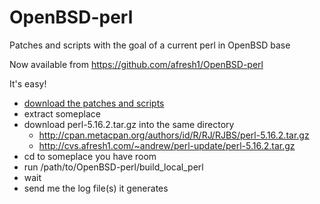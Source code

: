 OpenBSD-perl
============

Patches and scripts with the goal of a current perl in OpenBSD base

Now available from https://github.com/afresh1/OpenBSD-perl

It's easy!

* [download the patches and scripts](https://github.com/afresh1/OpenBSD-perl/downloads)
* extract someplace
* download perl-5.16.2.tar.gz into the same directory
    * http://cpan.metacpan.org/authors/id/R/RJ/RJBS/perl-5.16.2.tar.gz
    * http://cvs.afresh1.com/~andrew/perl-update/perl-5.16.2.tar.gz
* cd to someplace you have room
* run /path/to/OpenBSD-perl/build_local_perl
* wait
* send me the log file(s) it generates

